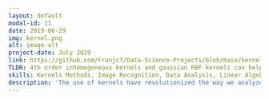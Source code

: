 ```yaml
---
layout: default
modal-id: 11
date: 2019-06-29
img: kernel.png
alt: image-alt
project-date: July 2019
link: https://github.com/Franjcf/Data-Science-Projects/blob/main/kernel_PCA_SVD_KNN/kernel_PCA_SVD_KNN.ipynb
TLDR: 4th order inhomogeneous kernels and gaussian RBF kernels can help improve the labelling accuracy of handwritten digits and the detection of human liver disorders.
skills: Kernels Methods, Image Recognition, Data Analysis, Linear Algebra, Support Vector Machines, Principal Component Analysis, KNN.
description: 'The use of kernels have revolutionized the way we analyze data. They allow us to effectively project raw data into previously-unavailable dimensional spaces in order to produce more-easily classifiable data. The best part is that they can be readily implemented within most Machine Learning algorithms and are not computationally prohibitive in most cases. In this project, I implement (from scratch) several kernels methods into Principal Component Analysis, Support Vector Machines, and K-Nearest Neighbors algorithms. These kernels include a 3rd order inhomogeneous kernel, 4th order inhomogeneous kernel, and gaussian RBF kernels. The ultimate goal is to improve the detection accuracy of said algorithms in the detection of handwritten digits and human liver disorders.'
---
```


